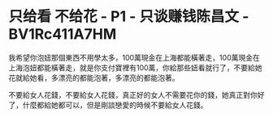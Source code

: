 # 只给看 不给花 - P1 - 只谈赚钱陈昌文 - BV1Rc411A7HM

我希望你泡妞那個東西不用學太多，100萬現金在上海都能橫著走，100萬現金在上海泡妞都能橫著走，就是你支付寶裡有100萬，你給那些妞看就行了，不要給她花就給她看，多漂亮的都能泡著，多漂亮的都能泡著。

不要給女人花錢，不要給女人花錢，真正好的女人不需要花你的錢，她真正對你好了，什麼都給她都可以，但是剛談戀愛的時候不要給女人花錢。

